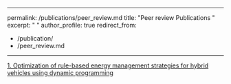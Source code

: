 
---
permalink: /publications/peer_review.md
title: "Peer review Publications "
excerpt: " "
author_profile: true
redirect_from: 
 - /publication/
  - /peer_review.md
---


[1. Optimization of rule-based energy management strategies for hybrid vehicles using dynamic programming](https://sumanthme03.github.io/files/Com_EM.pdf)
